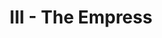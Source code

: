 ---
layout: 'layouts/arcana.html'
title: 'III - The Empress'
summary: 'A card symbolising growth, control and fertility.'
displayOrder: 4
card:
    webp: 'images/major-arcana/the-empress/Empress.webp'
    jpg: 'images/major-arcana/the-empress/Empress.jpg'
    alt: 'The Empress card. A woman ina formal dress lounges on a throne. The universe is at her back, and nature at her feet.'
    
meaning:
    general: 'The Empress represents fertility and creation, and embracing a softer side of yourself.'
    example: 'If you get this card, then there are a few messages you may be receiving. The Empress is a strong pregnancy card - if you are trying for children then good news may be coming your way. However, pregnancy is not the only thing she offers. She calls you to nurture yourself, or can be a sign that you wish to be nurtured and seek compassion. She also represents abundance and luxuries.'
keywords:
    - 'fertility'
    - 'creation'
    - 'nurture'
    - 'nature'
    - 'abundance'
    - 'Compassion'

quote: 'If you feel demoralized and exhausted, it is best, for the sake of everyone, to withdraw and restore yourself.'
quoteby: 'Dalai Lama'
---